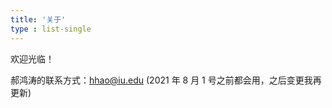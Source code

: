 ```yaml
---
title: '关于'
type : list-single
---
```


欢迎光临！

郝鸿涛的联系方式：hhao@iu.edu (2021 年 8 月 1 号之前都会用，之后变更我再更新)



